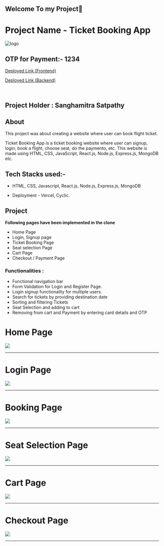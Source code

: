 ## Welcome To my Project👋

# Project Name -  Ticket Booking App

<img src='https://i.postimg.cc/KcfL31Fb/ticket-home.png' alt="logo" />

## OTP for Payment:- 1234

<a target="blank" href="https://ticket-booking-app-drab.vercel.app/">Deployed Link (Frontend)</a>

<a target="blank" href="https://agile-neckerchief-fox.cyclic.app/">Deployed Link (Backend)</a>

<br />

## Project Holder : Sanghamitra Satpathy


## About
This project was about creating a website where user can book flight ticket. 

Ticket Booking App is a ticket booking website where user can signup, login, book a flight, choose seat, do the paymento, etc. 
This website is made using HTML, CSS, JavaScript, React.js, Node.js, Express.js, MongoDB etc.


## Tech Stacks used:- 

* HTML, CSS, Javascript, React.js, Node.js, Express.js, MongoDB

* Deployment - Vercel, Cyclic.

## Project
**Following pages have been implemented in the clone**
* Home Page
* Login, Signup page
* Ticket Booking Page
* Seat selection Page
* Cart Page
* Checkout / Payment Page


### Functionalities :
* Functional navigation bar
* Form Validation for Login and Register Page.
* Login signup functionality for multiple users.
* Search for tickets by providing destination date
* Sorting and filtering Tickets
* Seat Selection and adding to cart
* Removing from cart and Payment by entering card details and OTP

<h1>Home Page</h1>
<img src="https://i.postimg.cc/KcfL31Fb/ticket-home.png" />
<br />
<hr />

<h1>Login Page</h1>
<img src="https://i.postimg.cc/mgsy70Jf/ticket-login.png" />
<br />
<hr />

<h1>Booking Page</h1>
<img src="https://i.postimg.cc/6pWGWwF3/ticket-bokking.png" />
<br />
<hr />

<h1>Seat Selection Page</h1>
<img src="https://i.postimg.cc/43CkvNZ4/ticket-seat.png" />
<br />
<hr />

<h1>Cart Page</h1>
<img src="https://i.postimg.cc/cCLV1v7h/ticket-cart.png" />
<br />
<hr />

<h1>Checkout Page</h1>
<img src="https://i.postimg.cc/ydvbGVqZ/ticket-checkout.png" />
<br />
<hr />
